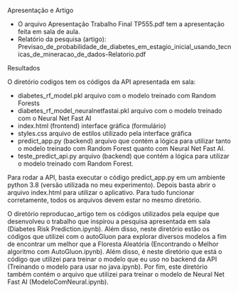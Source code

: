 Apresentação e Artigo

- O arquivo Apresentação Trabalho Final TP555.pdf tem a apresentação feita em sala de aula.
- Relatório da pesquisa (artigo): Previsao_de_probabilidade_de_diabetes_em_estagio_inicial_usando_tecnicas_de_mineracao_de_dados-Relatorio.pdf

Resultados

O diretório codigos tem os códigos da API apresentada em sala:

- diabetes_rf_model.pkl arquivo com o modelo treinado com Random Forests
- diabetes_rf_model_neuralnetfastai.pkl arquivo com o modelo treinado com o Neural Net Fast AI
- index.html (frontend) interface gráfica (formulário)
- styles.css arquivo de estilos utilizado pela interface gráfica
- predict_app.py (backend) arquivo que contém a lógica para utilizar tanto o modelo treinado com Random Forest quanto com Neural Net Fast AI.
- teste_predict_api.py arquivo (backend) que contém a lógica para utilizar o modelo treinado com Random Forest.

Para rodar a API, basta executar o código predict_app.py em um ambiente python 3.8 (versão utilizada no meu experimento). Depois basta abrir o arquivo index.html para utilizar o aplicativo. Para tudo funcionar corretamente, todos os arquivos devem estar no mesmo diretório.

O diretório reproducao_artigo tem os códigos utilizados pela equipe que desenvolveu o trabalho que inspirou a pesquisa apresentada em sala (Diabetes Risk Prediction.ipynb). Além disso, neste diretório estão os códigos que utilizei com o autoGluon para explorar diversos modelos a fim de encontrar um melhor que a Floresta Aleatória (Encontrando o Melhor algoritmo com AutoGluon.ipynb). Além disso, é neste diretório que está o código que utilizei para treinar o modelo que eu uso no backend da API (Treinando o modelo para usar no java.ipynb). Por fim, este diretório também contém o arquivo que utilizei para treinar o modelo de Neural Net Fast AI (ModeloComNeural.ipynb).

